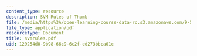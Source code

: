 ```yaml
---
content_type: resource
description: SVM Rules of Thumb
file: /media/https%3A/open-learning-course-data-rc.s3.amazonaws.com/9-520-statistical-learning-theory-and-applications-spring-2003/129254d09b9866c96c2fed273bbca01c_svmrules.pdf
file_type: application/pdf
resourcetype: Document
title: svmrules.pdf
uid: 129254d0-9b98-66c9-6c2f-ed273bbca01c
---
```

